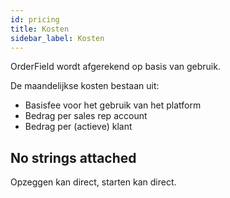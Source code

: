 ```yaml
---
id: pricing
title: Kosten
sidebar_label: Kosten
---
```


OrderField wordt afgerekend op basis van gebruik. 

De maandelijkse kosten bestaan uit:

* Basisfee voor het gebruik van het platform
* Bedrag per sales rep account
* Bedrag per (actieve) klant

## No strings attached 
Opzeggen kan direct, starten kan direct.